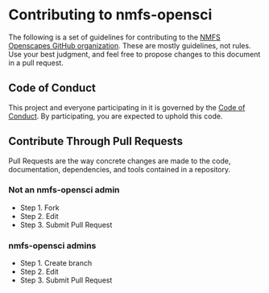 # Contributing to nmfs-opensci

The following is a set of guidelines for contributing to the [NMFS Openscapes GitHub organization](https://github.com/nmfs-openscapes). These are mostly guidelines, not rules. Use your best judgment, and feel free to propose changes to this document in a pull request.

## Code of Conduct

This project and everyone participating in it is governed by the [Code of Conduct](CODE_OF_CONDUCT.md). By participating, you are expected to uphold this code. 

## Contribute Through Pull Requests

Pull Requests are the way concrete changes are made to the code, documentation,
dependencies, and tools contained in a repository.

### Not an nmfs-opensci admin

* Step 1. Fork
* Step 2. Edit
* Step 3. Submit Pull Request

### nmfs-opensci admins

* Step 1. Create branch
* Step 2. Edit
* Step 3. Submit Pull Request
